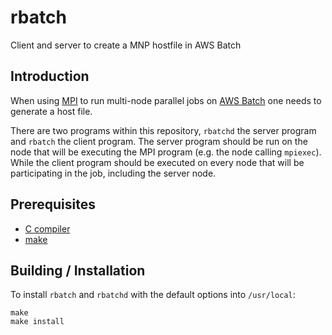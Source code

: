 # rbatch
Client and server to create a MNP hostfile in AWS Batch

## Introduction
When using [MPI](https://en.wikipedia.org/wiki/Message_Passing_Interface) to run multi-node parallel jobs on [AWS Batch](https://docs.aws.amazon.com/batch/latest/userguide/multi-node-parallel-jobs.html) one needs to generate a host file.

There are two programs within this repository, `rbatchd` the server
program and `rbatch` the client program. The server program should
be run on the node that will be executing the MPI program (e.g. the node
calling `mpiexec`). While the client program should be executed on every
node that will be participating in the job, including the server node.

## Prerequisites

+  [C compiler](https://gcc.gnu.org/)
+  [make](https://www.gnu.org/software/make/)

## Building / Installation

To install `rbatch` and `rbatchd` with the default options into `/usr/local`:

    make
    make install


